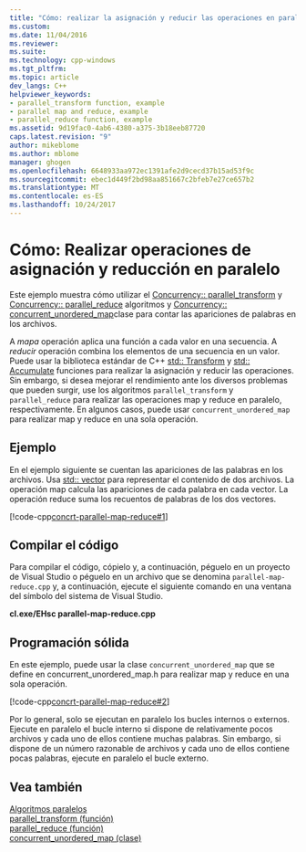 ```yaml
---
title: "Cómo: realizar la asignación y reducir las operaciones en paralelo | Documentos de Microsoft"
ms.custom: 
ms.date: 11/04/2016
ms.reviewer: 
ms.suite: 
ms.technology: cpp-windows
ms.tgt_pltfrm: 
ms.topic: article
dev_langs: C++
helpviewer_keywords:
- parallel_transform function, example
- parallel map and reduce, example
- parallel_reduce function, example
ms.assetid: 9d19fac0-4ab6-4380-a375-3b18eeb87720
caps.latest.revision: "9"
author: mikeblome
ms.author: mblome
manager: ghogen
ms.openlocfilehash: 6648933aa972ec1391afe2d9cecd37b15ad53f9c
ms.sourcegitcommit: ebec1d449f2bd98aa851667c2bfeb7e27ce657b2
ms.translationtype: MT
ms.contentlocale: es-ES
ms.lasthandoff: 10/24/2017
---
```

# <a name="how-to-perform-map-and-reduce-operations-in-parallel"></a>Cómo: Realizar operaciones de asignación y reducción en paralelo

Este ejemplo muestra cómo utilizar el [Concurrency:: parallel_transform](reference/concurrency-namespace-functions.md#parallel_transform) y [Concurrency:: parallel_reduce](reference/concurrency-namespace-functions.md#parallel_reduce) algoritmos y [Concurrency:: concurrent_unordered_map](../../parallel/concrt/reference/concurrent-unordered-map-class.md)clase para contar las apariciones de palabras en los archivos.  
  
 A *mapa* operación aplica una función a cada valor en una secuencia. A *reducir* operación combina los elementos de una secuencia en un valor. Puede usar la biblioteca estándar de C++ [std:: Transform](../../standard-library/algorithm-functions.md#transform) y [std:: Accumulate](../../standard-library/numeric-functions.md#accumulate) funciones para realizar la asignación y reducir las operaciones. Sin embargo, si desea mejorar el rendimiento ante los diversos problemas que pueden surgir, use los algoritmos `parallel_transform` y `parallel_reduce` para realizar las operaciones map y reduce en paralelo, respectivamente. En algunos casos, puede usar `concurrent_unordered_map` para realizar map y reduce en una sola operación.  
  
## <a name="example"></a>Ejemplo  
 En el ejemplo siguiente se cuentan las apariciones de las palabras en los archivos. Usa [std:: vector](../../standard-library/vector-class.md) para representar el contenido de dos archivos. La operación map calcula las apariciones de cada palabra en cada vector. La operación reduce suma los recuentos de palabras de los dos vectores.  
  
 [!code-cpp[concrt-parallel-map-reduce#1](../../parallel/concrt/codesnippet/cpp/how-to-perform-map-and-reduce-operations-in-parallel_1.cpp)]  
  
## <a name="compiling-the-code"></a>Compilar el código  
 Para compilar el código, cópielo y, a continuación, péguelo en un proyecto de Visual Studio o péguelo en un archivo que se denomina `parallel-map-reduce.cpp` y, a continuación, ejecute el siguiente comando en una ventana del símbolo del sistema de Visual Studio.  
  
 **cl.exe/EHsc parallel-map-reduce.cpp**  
  
## <a name="robust-programming"></a>Programación sólida  
 En este ejemplo, puede usar la clase `concurrent_unordered_map` que se define en concurrent_unordered_map.h para realizar map y reduce en una sola operación.  
  
 [!code-cpp[concrt-parallel-map-reduce#2](../../parallel/concrt/codesnippet/cpp/how-to-perform-map-and-reduce-operations-in-parallel_2.cpp)]  
  
 Por lo general, solo se ejecutan en paralelo los bucles internos o externos. Ejecute en paralelo el bucle interno si dispone de relativamente pocos archivos y cada uno de ellos contiene muchas palabras. Sin embargo, si dispone de un número razonable de archivos y cada uno de ellos contiene pocas palabras, ejecute en paralelo el bucle externo.  
  
## <a name="see-also"></a>Vea también  
 [Algoritmos paralelos](../../parallel/concrt/parallel-algorithms.md)   
 [parallel_transform (función)](reference/concurrency-namespace-functions.md#parallel_transform)   
 [parallel_reduce (función)](reference/concurrency-namespace-functions.md#parallel_reduce)   
 [concurrent_unordered_map (clase)](../../parallel/concrt/reference/concurrent-unordered-map-class.md)
